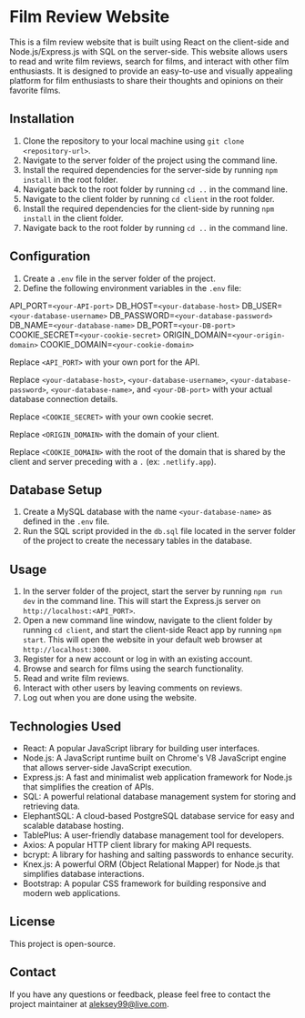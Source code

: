 # Film Review Website

This is a film review website that is built using React on the client-side and Node.js/Express.js with SQL on the server-side. This website allows users to read and write film reviews, search for films, and interact with other film enthusiasts. It is designed to provide an easy-to-use and visually appealing platform for film enthusiasts to share their thoughts and opinions on their favorite films.

## Installation

1. Clone the repository to your local machine using `git clone <repository-url>`.
2. Navigate to the server folder of the project using the command line.
3. Install the required dependencies for the server-side by running `npm install` in the root folder.
4. Navigate back to the root folder by running `cd ..` in the command line.
5. Navigate to the client folder by running `cd client` in the root folder.
6. Install the required dependencies for the client-side by running `npm install` in the client folder.
7. Navigate back to the root folder by running `cd ..` in the command line.

## Configuration

1. Create a `.env` file in the server folder of the project.
2. Define the following environment variables in the `.env` file:

API_PORT=`<your-API-port>`
DB_HOST=`<your-database-host>`
DB_USER=`<your-database-username>`
DB_PASSWORD=`<your-database-password>`
DB_NAME=`<your-database-name>`
DB_PORT=`<your-DB-port>`
COOKIE_SECRET=`<your-cookie-secret>`
ORIGIN_DOMAIN=`<your-origin-domain>`
COOKIE_DOMAIN=`<your-cookie-domain>`

Replace `<API_PORT>` with your own port for the API.

Replace `<your-database-host>`, `<your-database-username>`, `<your-database-password>`, `<your-database-name>`, and `<your-DB-port>` with your actual database connection details.

Replace `<COOKIE_SECRET>` with your own cookie secret.

Replace `<ORIGIN_DOMAIN>` with the domain of your client.

Replace `<COOKIE_DOMAIN>` with the root of the domain that is shared by the client and server preceding with a `.` (ex: `.netlify.app`).

## Database Setup

1. Create a MySQL database with the name `<your-database-name>` as defined in the `.env` file.
2. Run the SQL script provided in the `db.sql` file located in the server folder of the project to create the necessary tables in the database.

## Usage

1. In the server folder of the project, start the server by running `npm run dev` in the command line. This will start the Express.js server on `http://localhost:<API_PORT>`.
2. Open a new command line window, navigate to the client folder by running `cd client`, and start the client-side React app by running `npm start`. This will open the website in your default web browser at `http://localhost:3000`.
3. Register for a new account or log in with an existing account.
4. Browse and search for films using the search functionality.
5. Read and write film reviews.
6. Interact with other users by leaving comments on reviews.
7. Log out when you are done using the website.

## Technologies Used

- React: A popular JavaScript library for building user interfaces.
- Node.js: A JavaScript runtime built on Chrome's V8 JavaScript engine that allows server-side JavaScript execution.
- Express.js: A fast and minimalist web application framework for Node.js that simplifies the creation of APIs.
- SQL: A powerful relational database management system for storing and retrieving data.
- ElephantSQL: A cloud-based PostgreSQL database service for easy and scalable database hosting.
- TablePlus: A user-friendly database management tool for developers.
- Axios: A popular HTTP client library for making API requests.
- bcrypt: A library for hashing and salting passwords to enhance security.
- Knex.js: A powerful ORM (Object Relational Mapper) for Node.js that simplifies database interactions.
- Bootstrap: A popular CSS framework for building responsive and modern web applications.

## License

This project is open-source.

## Contact

If you have any questions or feedback, please feel free to contact the project maintainer at <aleksey99@live.com>.
